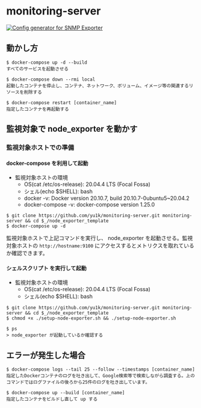 # monitoring-server

[![Config generator for SNMP Exporter](https://github.com/yu1k/monitoring-server/actions/workflows/config_file_generator_for_snmp_exporter.yml/badge.svg)](https://github.com/yu1k/monitoring-server/actions/workflows/config_file_generator_for_snmp_exporter.yml)

## 動かし方

```
$ docker-compose up -d --build
すべてのサービスを起動させる

$ docker-compose down --rmi local
起動したコンテナを停止し、コンテナ、ネットワーク、ボリューム、イメージ等の関連するリソースを削除する

$ docker-compose restart [container_name]
指定したコンテナを再起動する
```

## 監視対象で node_exporter を動かす

### 監視対象ホストでの準備

#### docker-compose を利用して起動

- 監視対象ホストの環境
  - OS(cat /etc/os-release): 20.04.4 LTS (Focal Fossa)
  - シェル(echo $SHELL): bash
  - docker -v: Docker version 20.10.7, build 20.10.7-0ubuntu5~20.04.2
  - docker-compose -v: docker-compose version 1.25.0

```
$ git clone https://github.com/yu1k/monitoring-server.git monitoring-server && cd $_/node_exporter_template
$ docker-compose up -d
```

監視対象ホストで上記コマンドを実行し、 node_exporter を起動させる。監視対象ホストの `http://hostname:9100` にアクセスするとメトリクスを取れているか確認できます。

#### シェルスクリプト を実行して起動

- 監視対象ホストの環境
  - OS(cat /etc/os-release): 20.04.4 LTS (Focal Fossa)
  - シェル(echo $SHELL): bash

```
$ git clone https://github.com/yu1k/monitoring-server.git monitoring-server && cd $_/node_exporter_template
$ chmod +x ./setup-node-exporter.sh && ./setup-node-exporter.sh

$ ps
> node_exporter が起動しているか確認する
```

## エラーが発生した場合

```
$ docker-compose logs --tail 25 --follow --timestamps [container_name]
指定したDockerコンテナのログを吐き出して、Google検索等で検索しながら調査する。上のコマンドではログファイルの後ろから25件のログを吐き出しています。

$ docker-compose up --build [container_name]
指定したコンテナをビルドし直して up する

```

